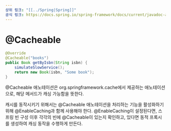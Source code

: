 ```yaml
---
상위 링크: "[[../Spring|Spring]]"
공식 링크: https://docs.spring.io/spring-framework/docs/current/javadoc-api/org/springframework/cache/annotation/Cacheable.html
---
```

# @Cacheable 
```java
@Override  
@Cacheable("books")  
public Book getByIsbn(String isbn) {  
    simulateSlowService();  
    return new Book(isbn, "Some book");  
}
```
@Cacheable 애노테이션은 org.springframework.cache에서 제공하는 애노테이션으로, 해당 메서드가 캐싱 가능함을 뜻한다.

캐시를 동작시키기 위해서는 @Cacheable 애노테이션을 처리하는 기능을 활성화하기 위해 @EnableCaching과 함께 사용해야 한다. @EnableCaching이 설정된다면, 스프링 빈 구성 이후 각각의 빈에 @Cacheable이 있는지 확인하고, 있다면 동적 프록시를 생성하여 캐싱 동작을 수행하게 만든다.